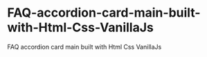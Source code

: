 # FAQ-accordion-card-main-built-with-Html-Css-VanillaJs
FAQ accordion card main built with Html Css VanillaJs
